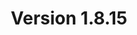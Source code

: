 ---
title: "Version 1.8.15"

version_number: "1.8.15"
version_code: "1815"
release_date: "2018-03-15"

packages:
  - type: mybb
    formats:
      - type: zip
        filesize: "2.14 MB"
        checksums:
          - type: md5
            value: eaba7fdb316f1c6e9c8d4f9fb6559a17
          - type: sha1
            value: a8b209e0400adfc6d51a46dbec625adb101795f5
          - type: sha256
            value: 147db40faa53734628e2603568fa0e5d442ed428c60f539ba18c18c8abdd880e
          - type: sha512
            value: a23340357df22175b5068c3eabcac0771f30b1eb4e693fd8be556cf27b60932119786f7a313d6fbc8062b8a7c7390b293ef312117cd41609a7ff8938bbaafa18
        locations:
          - name: resources.mybb.com/downloads/
          - name: github.com/mybb/mybb/releases/

  - type: changed_files
    formats:
      - type: zip
        filesize: "0.61 MB"
        checksums:
          - type: md5
            value: 4de8954a9456217b30da5e8ed27284af
          - type: sha1
            value: 3ee3e853811db05efece5bc8f3fda5b4c194473c
          - type: sha256
            value: e7ff1b9cc568ad1523527ca363102152543b575d5da198151b4159935505f37d
          - type: sha512
            value: 3b233c4f5384a3e355cf6046e58dcbf23adc76792c0a6dc0bbb73774feaa9424a770312621e4af6cd60a0b78f614c62c92f0fbb1a1d0a830d53305894f467607
        locations:
          - name: resources.mybb.com/downloads/
          - name: github.com/mybb/mybb/releases/

upgrade_script_required: true
resolved_issues_number: "24"
changed_language_files_number: "3"
resolved_issues_link: "https://github.com/mybb/mybb/issues?q=is%3Aissue%20is%3Aclosed%20label%3As%3Afixed%20milestone%3A1.8.15"

comment: "This update includes compatibility improvements for PostgreSQL and recent PHP versions as well as minor optimizations."

resolved_security_issues:
  - description: "Tasks Local File Inclusion"
    severity: "medium"
    reported_by:
      name: "[Riley Baird](http://www.batterystapl.es/2018/02/local-file-inclusion-and-reading.html)"
  - description: "Forum Password Check Bypass"
    severity: "medium"
    reported_by:
      name: "[Riley Baird](http://www.batterystapl.es/2018/02/local-file-inclusion-and-reading.html)"
  - description: "Admin Permissions Group Title XSS"
    severity: "low"
    reported_by:
      name: "[Nathaniel Suchy](https://github.com/nsuchy)"
  - description: "Attachment types file extension XSS"
    severity: "low"
    reported_by:
      name: "[Nathaniel Suchy](https://github.com/nsuchy)"
  - description: "Moderator Tools XSS"
    severity: "low"
    reported_by:
      name: "[Nathaniel Suchy](https://github.com/nsuchy)"
  - description: "Security Questions XSS"
    severity: "low"
    reported_by:
      name: "[doylecc](https://community.mybb.com/user-14694.html)"
  - description: "Settings Management XSS"
    severity: "low"
    reported_by:
      name: "[Nathaniel Suchy](https://github.com/nsuchy)"
  - description: "Templates Set Name XSS"
    severity: "low"
    reported_by:
      name: "[Nathaniel Suchy](https://github.com/nsuchy)"
  - description: "Usergroup Promotions XSS"
    severity: "low"
    reported_by:
      name: "[Nathaniel Suchy](https://github.com/nsuchy)"
  - description: "Warning Types XSS"
    severity: "low"
    reported_by:
      name: "[Nathaniel Suchy](https://github.com/nsuchy)"
 

changed_files:
  - admin:
    - inc:
      - functions.php
      - functions_themes.php
    - modules:
      - config:
        - settings.php
        - warning.php
        - languages.php
        - attachment_types.php
      - style:
        - templates.php
      - tools:
        - tasks.php
        - modlog.php
      - user:
        - users.php
        - group_promotions.php
        - admin_permissions.php
  - inc:
    - functions_task.php
    - languages:
      - english.php
      - english:
        - reputation.lang.php
        - showthread.lang.php
        - moderation.lang.php
    - class_mailhandler.php
    - class_core.php
    - functions.php
    - class_datacache.php
    - class_custommoderation.php
    - functions_post.php
    - class_parser.php
  - install:
    - resources:
      - mysql_db_tables.php
      - mybb_theme.xml
      - pgsql_db_tables.php
      - upgrade42.php
      - sqlite_db_tables.php
    - index.php
    - upgrade.php
  - jscripts:
    - general.js
  - calendar.php
  - forumdisplay.php
  - member.php
  - memberlist.php
  - modcp.php
  - moderation.php
  - online.php
  - polls.php
  - ratethread.php
  - search.php
  - showthread.php
  - usercp.php
  - usercp2.php
  - warnings.php

changed_templates:
  - headerinclude
  - moderation_getip_modal
  - moderation_getpmip_modal
  - postbit_iplogged_hiden
  - showthread_poll_results

---